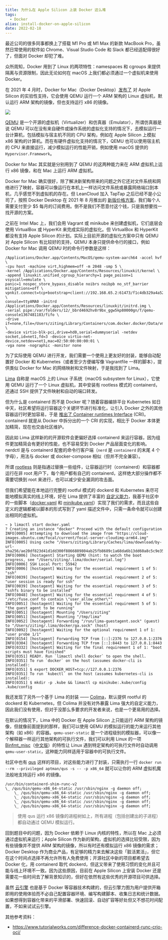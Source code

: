 ```yaml
---
title: 为什么在 Apple Silicon 上装 Docker 这么难
tags:
  - Docker
alias: install-docker-on-apple-silicon
date: 2022-02-18
---
```

最近公司的很多同事都换上了搭载 M1 Pro 或 M1 Max 的新款 MacBook Pro，虽然日常使用的软件如 Chrome、Visual Studio Code 和 Slack 都已经适配得很好了，但面对 Docker 却犯了难。

众所周知，Docker 用到了 Linux 的两项特性：namespaces 和 cgroups 来提供隔离与资源限制，因此无论如何在 macOS 上我们都必须通过一个虚拟机来使用 Docker。

在 2021 年 4 月时，Docker for Mac（Docker Desktop）[发布了](https://www.docker.com/blog/released-docker-desktop-for-mac-apple-silicon/) 对 Apple Silicon 的实验性支持，它会使用 QEMU 运行一个 ARM 架构的 Linux 虚拟机，默认运行 ARM 架构的镜像，但也支持运行 x86 的镜像。

![](https://r2-lc-cn.jysperm.me/pictures/2022/docker-for-mac.png)

[QEMU](https://www.qemu.org/docs/master/about/index.html) 是一个开源的虚拟机（Virtualizer）和仿真器（Emulator），所谓仿真器是说 QEMU 可以在没有来自硬件或操作系统的虚拟化支持的情况下，去模拟运行一台计算机，包括模拟与宿主机不同的 CPU 架构，例如在 Apple Silicon 上模拟 x86 架构的计算机。而在有硬件虚拟化支持的情况下，QEMU 也可以使用宿主机的 CPU 来直接运行，减少模拟运行的性能开销，例如使用 macOS 提供的 `Hypervisor.Framework`。

Docker for Mac 其实就是分别用到了 QEMU 的这两种能力来在 ARM 虚拟机上运行 x86 镜像，和在 Mac 上运行 ARM 虚拟机。

Docker for Mac 确实很好，除了解决新架构带来的问题之外它还对文件系统和网络进行了映射，容器可以像运行在本机上一样访问文件系统或暴露网络端口到本机，几乎感觉不到虚拟机的存在。但 LeanCloud 加入 TapTap 之后已经不是小公司了，按照 Docker Desktop 在 2021 年 8 月推出的 [新版价格方案](https://www.docker.com/blog/updating-product-subscriptions/)，我们每个人需要支付至少 $5 每月的订阅费用。倒不是我们不愿意付这个钱，只是我想要找一找开源的方案。

之前在 Intel Mac 上，我们会用 Vagrant 或 minikube 来创建虚拟机，它们底层会使用 VirtualBox 或 HyperKit 来完成实际的虚拟化。但 VirtualBox 和 HyperKit 都没有支持 Apple Silicon 的计划。实际上目前开源的虚拟化方案中只有 QEMU 对 Apple Silicon 有比较好的支持，QEMU 本身只提供命令行的接口，例如 Docker for Mac 调用 QEMU 时的命令行参数是这样：

    /Applications/Docker.app/Contents/MacOS/qemu-system-aarch64 -accel hvf \
    -cpu host -machine virt,highmem=off -m 2048 -smp 5 \
    -kernel /Applications/Docker.app/Contents/Resources/linuxkit/kernel \
    -append linuxkit.unified_cgroup_hierarchy=1 page_poison=1 vsyscall=emulate \
    panic=1 nospec_store_bypass_disable noibrs noibpb no_stf_barrier mitigations=off \
    vpnkit.connect=tcp+bootstrap+client://192.168.65.2:61473/f1c4db329a4a520d73a79eaa1360de7be7d09948a1ac348b04c8e01f6f6eb2c9 \
    console=ttyAMA0 -initrd /Applications/Docker.app/Contents/Resources/linuxkit/initrd.img \
    -serial pipe:/var/folders/12/_bbrd4692hv8r9bx_ggw5kp80000gn/T/qemu-console1367481183/fifo \
    -drive if=none,file=/Users/ziting/Library/Containers/com.docker.docker/Data/vms/0/data/Docker.raw,format=raw,id=hd0 \
    -device virtio-blk-pci,drive=hd0,serial=dummyserial -netdev socket,id=net1,fd=3 -device virtio-net-device,netdev=net1,mac=02:50:00:00:00:01 \
    -vga none -nographic -monitor none

为了实际使用 QEMU 进行开发，我们需要一个使用上更友好的封装，能够自动配置好 Docker 和 Kubernetes（或者至少方便编写像 Vagrantfile 一样的脚本），提供类似 Docker for Mac 的网络映射和文件映射，于是我找到了 Lima。

[Lima](https://github.com/lima-vm/lima) 自称是 macOS 上的 Linux 子系统（macOS subsystem for Linux），它使用 QEMU 运行了一个 Linux 虚拟机，其中安装有 rootless 模式的 containerd，还通过 SSH 提供了文件映射和自动的端口转发。

但为什么是 containerd 而不是 Docker 呢？随着容器编排平台 Kubernetes 如日中天，社区希望将运行容器这个关键环节进行标准化，让引入 Docker 之外的其他容器运行时更加容易，于是 [推出了 Container runtimes Interface](https://kubernetes.io/blog/2016/12/container-runtime-interface-cri-in-kubernetes/) (CRI)。containerd 就是从 Docker 中拆分出的一个 CRI 的实现，相比于 Docker 本体更加精简，现在也交由社区维护。

因此如 Lima 这样新的的开源软件会更偏好选择 containerd 来运行容器，因为组件更加精简会有更好的性能，也不容易受到 Docker 产品层面变化的影响。nerdctl 是与 containerd 配套的命令行客户端（`nerd` 是 `containerd` 的末尾 4 个字母），用法与 docker 或 docker-compose 相似（但并不完全兼容）。

所谓 [rootless](https://rootlesscontaine.rs/) 则是指通过替换一些组件，让容器运行时（containerd）和容器都运行在非 root 用户下，每个用户都有自己的 containerd，这样绝大部分操作都不需要切换到 root 来进行，也可以减少安全漏洞的攻击面。

但我们希望能在本地运行完整的 rootful 模式的 dockerd 和 Kubernetes 来尽可能地模拟真实的线上环境，好在 Lima 提供了丰富的 [自定义能力](https://github.com/lima-vm/lima/blob/master/pkg/limayaml/default.yaml)，我基于社区中的一些脚本（[docker.yaml](https://github.com/lima-vm/lima/blob/master/examples/docker.yaml) 和 [minikube.yaml](https://github.com/afbjorklund/lima/blob/minikube/examples/minikube.yaml)）实现了我们的需求，而且这些自定义的逻辑都被以脚本的形式写到了 yaml 描述文件中，只需一条命令就可以创建出相同的虚拟机。

    ~ ❯ limactl start docker.yaml
    ? Creating an instance "docker" Proceed with the default configuration
    INFO[0005] Attempting to download the image from "https://cloud-images.ubuntu.com/focal/current/focal-server-cloudimg-arm64.img"
    INFO[0005] Using cache "/Users/ziting/Library/Caches/lima/download/by-url-sha256/ae20df823d41d1dd300f8866889804ab25fb8689c1a68da6b13dd60a8c5c9e35/data"
    INFO[0006] [hostagent] Starting QEMU (hint: to watch the boot progress, see "/Users/ziting/.lima/docker/serial.log")
    INFO[0006] SSH Local Port: 55942
    INFO[0006] [hostagent] Waiting for the essential requirement 1 of 5: "ssh"
    INFO[0039] [hostagent] Waiting for the essential requirement 2 of 5: "user session is ready for ssh"
    INFO[0039] [hostagent] Waiting for the essential requirement 3 of 5: "sshfs binary to be installed"
    INFO[0048] [hostagent] Waiting for the essential requirement 4 of 5: "/etc/fuse.conf to contain \"user_allow_other\""
    INFO[0051] [hostagent] Waiting for the essential requirement 5 of 5: "the guest agent to be running"
    INFO[0051] [hostagent] Mounting "/Users/ziting"
    INFO[0051] [hostagent] Mounting "/tmp/lima"
    INFO[0052] [hostagent] Forwarding "/run/lima-guestagent.sock" (guest) to "/Users/ziting/.lima/docker/ga.sock" (host)
    INFO[0092] [hostagent] Waiting for the optional requirement 1 of 1: "user probe 1/1"
    INFO[0154] [hostagent] Forwarding TCP from [::]:2376 to 127.0.0.1:2376
    INFO[0304] [hostagent] Forwarding TCP from [::]:8443 to 127.0.0.1:8443
    INFO[0332] [hostagent] Waiting for the final requirement 1 of 1: "boot scripts must have finished"
    INFO[0351] READY. Run `limactl shell docker` to open the shell.
    INFO[0351] To run `docker` on the host (assumes docker-cli is installed):
    INFO[0351] $ export DOCKER_HOST=tcp://127.0.0.1:2376
    INFO[0351] To run `kubectl` on the host (assumes kubernetes-cli is installed):
    INFO[0351] $ mkdir -p .kube && limactl cp minikube:.kube/config .kube/config

我还发现了另外一个基于 Lima 的封装 —— [Colima](https://github.com/abiosoft/colima)，默认提供 rootful 的 dockerd 和 Kubernetes，但 Colima 并没有对外暴露 Lima 强大的自定义能力，因此我们没有使用，但对于没那么多要求的开发者来说，也是一个更易用的选择。

在默认的情况下，Lima 中的 Docker 在 Apple Silicon 上只能运行 ARM 架构的镜像，但就像前面提到的那样，我们可以使用 QEMU 的模拟运行的能力来运行其他架构（如 x86）的容器。`qemu-user-static` 是一个进程级别的模拟器，可以像一个解释器一样运行其他架构的可执行文件，我们可以利用 Linux 的一项 [Binfmt_misc](https://en.wikipedia.org/wiki/Binfmt_misc)（[中文版](https://zh.wikipedia.org/wiki/Binfmt_misc)）的特性让 Linux 遇到特定架构的可执行文件时自动调用 `qemu-user-static`，这种能力同样适用于容器中的可执行文件。

社区中也有 [qus](https://dbhi.github.io/qus/) 这样的项目，对这些能力进行了封装，只需执行一行 `docker run --rm --privileged aptman/qus -s -- -p x86_64` 就可以让你的 ARM 虚拟机魔法般地支持运行 x86 的镜像。

    /usr/bin/containerd-shim-runc-v2
    \_ /qus/bin/qemu-x86_64-static /usr/sbin/nginx -g daemon off;
        \_ /qus/bin/qemu-x86_64-static /usr/sbin/nginx -g daemon off;
        \_ /qus/bin/qemu-x86_64-static /usr/sbin/nginx -g daemon off;
        \_ /qus/bin/qemu-x86_64-static /usr/sbin/nginx -g daemon off;
        \_ /qus/bin/qemu-x86_64-static /usr/sbin/nginx -g daemon off;

> 使用 qus 运行 x86 镜像的进程树如上，所有进程（包括创建出的子进程）都自动通过 QEMU 模拟运行。

回到题目中的问题，因为 Docker 依赖于 Linux 内核的特性，所以在 Mac 上必须通过虚拟机来运行；Apple Silicon 作为新的架构，虚拟机的选择比较受限，因为有些镜像并不提供 ARM 架构的镜像，所以有时还有模拟运行 x86 镜像的需求；Docker Desktop 作为商业产品，有足够的精力来去解决这些「脏活累活」，但它在这个时间点选择不再允许所有人免费使用；开源社区中新的项目都希望去 Docker 化，用 containerd 取代 dockerd，但这又带来了使用习惯的变化并且可能与线上环境不一致。因为这些原因，目前在 Apple Silicon 上安装 Docker 还是需要花一些时间去了解背景知识的，但好在依然有这些优秀的开源项目可供选择。

虽然 [云引擎](https://developer.taptap.com/product-intro/cloud-engine) 也是基于 Docker 等容器技术构建的，但云引擎力图为用户提供开箱即用的使用体验而不必自己配置容器环境、编写构建脚本、收集日志和统计数据。如果想得到容器化带来的平滑部署、快速回滚、自动扩容等好处但又不想花时间配置，不如来试试云引擎。

其他参考资料：

- https://www.tutorialworks.com/difference-docker-containerd-runc-crio-oci/
